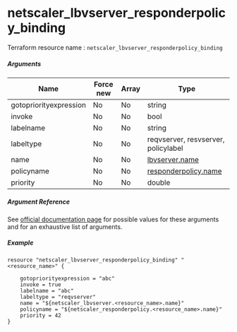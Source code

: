# netscaler_lbvserver_responderpolicy_binding

Terraform resource name : ```netscaler_lbvserver_responderpolicy_binding```

##### Arguments

| Name | Force new | Array | Type |
|----|----|----|----|
|gotopriorityexpression|No|No|string|
|invoke|No|No|bool|
|labelname|No|No|string|
|labeltype|No|No|reqvserver, resvserver, policylabel|
|name|No|No|[lbvserver.name](/doc/resources/lbvserver.md)|
|policyname|No|No|[responderpolicy.name](/doc/resources/responderpolicy.md)|
|priority|No|No|double|


##### Argument Reference

See [official documentation page](https://developer-docs.citrix.com/projects/netscaler-nitro-api/en/11.0/configuration/load-balancing/lbvserver_responderpolicy_binding/lbvserver_responderpolicy_binding/) for possible values for these arguments and for an exhaustive list of arguments.

##### Example

```
resource "netscaler_lbvserver_responderpolicy_binding" "<resource_name>" {

    gotopriorityexpression = "abc"
    invoke = true
    labelname = "abc"
    labeltype = "reqvserver"
    name = "${netscaler_lbvserver.<resource_name>.name}"
    policyname = "${netscaler_responderpolicy.<resource_name>.name}"
    priority = 42
}
```

